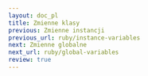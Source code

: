 ```yaml
---
layout: doc_pl
title: Zmienne klasy
previous: Zmienne instancji
previous_url: ruby/instance-variables
next: Zmienne globalne
next_url: ruby/global-variables
review: true
---
```

